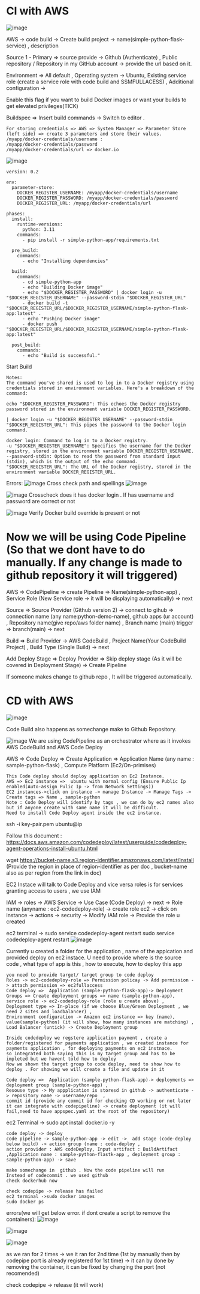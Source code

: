 # CI with AWS
![image](https://github.com/Shabbirsyed05/project-AWS-Continuous-Integration/assets/119849465/f6019357-3310-405e-b946-a8daaddc2927)

AWS -> code build -> Create build project -> name(simple-python-flask-service) , description

Source 1 - Primary => source provide -> Github (Authenticate) ,  Public repository / Repository in my GitHub account -> provide the url based on it.

Environment => All default , Operating system -> Ubuntu,  Existing service role (create a service role with code build and SSMFULLACESS) , Additional configuration -> 

Enable this flag if you want to build Docker images or want your builds to get elevated privileges(TICK)

Buildspec => Insert build commands -> Switch to editor .
```
For storing credentials => AWS => System Manager => Parameter Store (left side) => create 3 parameters and store their values.
/myapp/docker-credentials/username :
/myapp/docker-credentials/password
/myapp/docker-credentials/url => docker.io
```
![image](https://github.com/Shabbirsyed05/project-AWS-Continuous-Integration/assets/119849465/fe57c2b4-355c-472f-a786-79bd2aac517f)

```
version: 0.2

env:
  parameter-store:
    DOCKER_REGISTER_USERNAME: /myapp/docker-credentials/username
    DOCKER_REGISTER_PASSWORD: /myapp/docker-credentials/password
    DOCKER_REGISTER_URL: /myapp/docker-credentials/url

phases:
  install:
    runtime-versions:
      python: 3.11
    commands:
      - pip install -r simple-python-app/requirements.txt
  
  pre_build:
    commands:
      - echo "Installing dependencies"

  build:
    commands:
      - cd simple-python-app
      - echo "Building Docker image"
      - echo "$DOCKER_REGISTER_PASSWORD" | docker login -u "$DOCKER_REGISTER_USERNAME" --password-stdin "$DOCKER_REGISTER_URL"
      - docker build -t "$DOCKER_REGISTER_URL/$DOCKER_REGISTER_USERNAME/simple-python-flask-app:latest" .
      - echo "Pushing Docker image"
      - docker push "$DOCKER_REGISTER_URL/$DOCKER_REGISTER_USERNAME/simple-python-flask-app:latest"
  
  post_build:
    commands:
      - echo "Build is successful."
```
Start Build
```
Notes: 
The command you've shared is used to log in to a Docker registry using credentials stored in environment variables. Here's a breakdown of the command:

echo "$DOCKER_REGISTER_PASSWORD": This echoes the Docker registry password stored in the environment variable DOCKER_REGISTER_PASSWORD.

| docker login -u "$DOCKER_REGISTER_USERNAME" --password-stdin "$DOCKER_REGISTER_URL": This pipes the password to the Docker login command.

docker login: Command to log in to a Docker registry.
-u "$DOCKER_REGISTER_USERNAME": Specifies the username for the Docker registry, stored in the environment variable DOCKER_REGISTER_USERNAME.
--password-stdin: Option to read the password from standard input (stdin), which is the output of the echo command.
"$DOCKER_REGISTER_URL": The URL of the Docker registry, stored in the environment variable DOCKER_REGISTER_URL.
```

Errors:
![image](https://github.com/Shabbirsyed05/project-AWS-Continuous-Integration/assets/119849465/833e30de-edd0-4814-9847-3b754d82fa32)
Cross check path and spellings
![image](https://github.com/Shabbirsyed05/project-AWS-Continuous-Integration/assets/119849465/eb228a9a-bfca-421d-ba7e-2c9f9198d567)

![image](https://github.com/Shabbirsyed05/project-AWS-Continuous-Integration/assets/119849465/d046e3ab-0ae4-4677-a8cf-3f3c5d383f77)
Crosscheck does it has docker login . If has username and password are correct or not

![image](https://github.com/Shabbirsyed05/project-AWS-Continuous-Integration/assets/119849465/41e19d32-f28a-49af-88f2-d42c61641f94)
Verify Docker build override is present or not

# Now we will be using Code Pipeline  (So that we dont have to do manually. If any change is made to github repository it will triggered)

AWS => CodePipeline => create Pipeline => Name(simple-python-app) , Service Role (New Service role -> it will be displaying automatically) => next

Source => Source Provider (Github version 2) -> connect to gihub => connection name (any name:python-demo-name), github apps (ur account) , 
Repository name(give repo/aws folder name) , Branch name (main) trigger => branch(main) -> next

Build => Build Provider -> AWS CodeBuild , Project Name(Your CodeBuild Project) , Build Type (Single Build) -> next

Add Deploy Stage => Deploy Provider => Skip deploy stage (As it will be covered in Deployment Stage) => Create Pipeline

If someone makes change to github repo , It will be triggered automatically.

# CD with AWS 

![image](https://github.com/Shabbirsyed05/project-AWS-Continuous-Integration/assets/119849465/7da4b4a1-303a-4545-9ba2-7bffb55c2b2c)

Code Build also happens as somechange make to  Github Repository.

![image](https://github.com/Shabbirsyed05/project-AWS-Continuous-Integration/assets/119849465/271ad16c-e971-4d1f-9e19-7b83cc3d17e9)
We are using CodePipeline as an orchestrator where as it invokes AWS CodeBuild and AWS Code Deploy

AWS => Code Deploy => Create Application => Application Name (any name : sample-python-flask) , Compute Platform (Ec2/On-primises)
```
This Code deploy should deploy application on Ec2 Instance.
AWS => Ec2 instance =>  ubuntu with normal config (Ensure Public Ip enabled(Auto-assign Pulic Ip -> from Network Settings))
EC2 instances->click on instance -> manage Instance -> Manage Tags -> Create tags => Name , sample-python
Note : Code Deploy will identify by tags , we can do by ec2 names also but if anyone create with same name it will be difficult.
Need to install Code Deploy agent inside the ec2 instance.
```
ssh -i key-pair.pem ubuntu@ip

Follow this document :
https://docs.aws.amazon.com/codedeploy/latest/userguide/codedeploy-agent-operations-install-ubuntu.html

wget https://bucket-name.s3.region-identifier.amazonaws.com/latest/install (Provide the region in place of region-identifier as per doc , bucket-name also as per region from the link in doc)

EC2 Instace will talk to Code Deploy and vice versa
roles is for services
granting access to users , we use IAM 

IAM -> roles -> AWS Service -> Use Case (Code Deploy) -> next -> Role name (anyname : ec2-codedeploy-role) -> create role
ec2 -> click on instance -> actions -> security -> Modify IAM role -> Provide the role u created

ec2 terminal -> sudo service codedeploy-agent restart
sudo service codedeploy-agent restart
![image](https://github.com/Shabbirsyed05/project-AWS-Continuous-Integration/assets/119849465/e945c713-eeec-44ea-a899-6698fd4f6539)

Currently u created a folder for the application , name of the appication and provided deploy on ec2 instace. U need to provide where is the source code , what type of app is this , how to execute, how to deploy this app
```
you need to provide target/ target group to code deploy
Roles -> ec2-codedeploy-role => Permission policay -> Add permission -> attach permission => ec2fullaccess
Code deploy =>  Application (sample-python-flask-app)-> Deployment Groups => Create deployment groups => name (sample-python-app), service role -> ec2-codedeploy-role (role u create above) ,
Deployment type => In-place (if we choose Blue/Green Deployment , we need 2 sites and loadbalancer) ,
Environment configuration -> Amazon ec2 instance => key (name), value(sample-python) (it will show, how many instances are matching) ,
Load Balancer (untick) -> Create Deployment group
```
```
Inside codedeploy we regstere application payment , create a folder/registered for payments application , we created instance for payments application , for deploying payments on ec2 instnace.
so integrated both saying this is my target group and has to be impleted but we havent told how to deploy
Now we shown the target group to code deploy, need to show how to deploy . For showing we will create a file and update in it
```
```
Code deploy =>  Application (sample-python-flask-app)-> deployments => deployment group (sample-python-app) , 
Resouse type -> My appplication is storesd in github -> authenticate -> repository name -> username/repo  ,
commit id (provide any commit id for checking CD working or not later it can integrate with codepipeline) -> create deployment (it will fail,need to have appspec.yaml at the root of the repository)
```
ec2 Terminal -> sudo apt install docker.io -y
```
code deploy -> deploy
code pipeline -> sample-python-app -> edit ->  add stage (code-deploy below build) -> action group (name : code-deploy , 
action provider : AWS codeDeploy, Input artifact : BuildArtifact ,Application name : sample-python-flastk-app , deployment group : sample-python-app) -> save
```
```
make somechange in  github . Now the code pipeline will run
Instead of codecommit . we used github
check dockerhub now
```
```
check codepipe -> release has failed
ec2 terminal ->sudo docker images 
sudo docker ps
```
errors(we will get below error. if dont create a script to remove the containers):
![image](https://github.com/Shabbirsyed05/project-AWS-Continuous-Integration/assets/119849465/aa07969f-e3bf-455d-b73b-561d71a8aa3f)

![image](https://github.com/Shabbirsyed05/project-AWS-Continuous-Integration/assets/119849465/c9bfeb8d-fd8a-4ff0-aaca-4ff967eb23ba)

![image](https://github.com/Shabbirsyed05/project-AWS-Continuous-Integration/assets/119849465/eddecb63-b7f2-4446-af7f-8359c876badc)

as we ran for 2 times -> we it ran for 2nd time (1st by manually then by codepipe port is already registered for 1st time) -> it can by done by removing the container, it can be fixed by changing the port (not recomended)

check codepipe -> release (it will work)
